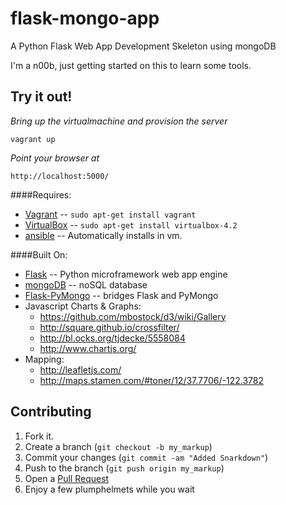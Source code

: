flask-mongo-app
===============

A Python Flask Web App Development Skeleton using mongoDB

I'm a n00b, just getting started on this to learn some tools.

Try it out!
-----------
*Bring up the virtualmachine and provision the server*

    vagrant up

_Point your browser at_

    http://localhost:5000/

####Requires:
* [Vagrant](http://www.vagrantup.com/) -- `sudo apt-get install vagrant`
* [VirtualBox](https://www.virtualbox.org/wiki/Downloads/) -- `sudo apt-get install virtualbox-4.2`
* [ansible](https://github.com/ansible/ansible/) -- Automatically installs in vm.

####Built On:
* [Flask](http://flask.pocoo.org) -- Python microframework web app engine
* [mongoDB](http://mongodb.org) -- noSQL database
* [Flask-PyMongo](http://flask-pymongo.readthedocs.org/en/latest/) -- bridges Flask and PyMongo
* Javascript Charts & Graphs:
    * https://github.com/mbostock/d3/wiki/Gallery
    * http://square.github.io/crossfilter/ 
    * http://bl.ocks.org/tjdecke/5558084
    * http://www.chartjs.org/
* Mapping:
    * http://leafletjs.com/
    * http://maps.stamen.com/#toner/12/37.7706/-122.3782

Contributing
------------

1. Fork it.
2. Create a branch (`git checkout -b my_markup`)
3. Commit your changes (`git commit -am "Added Snarkdown"`)
4. Push to the branch (`git push origin my_markup`)
5. Open a [Pull Request][1]
6. Enjoy a few plumphelmets while you wait

[1]: http://github.com/github/markup/pulls

